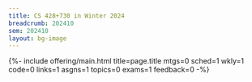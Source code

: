 ```yaml
---
title: CS 428+730 in Winter 2024
breadcrumb: 202410
sem: 202410
layout: bg-image
---
```


{%- include offering/main.html
  title=page.title
  mtgs=0
  sched=1
  wkly=1
  code=0
  links=1
  asgns=1
  topics=0
  exams=1
  feedback=0
-%}
